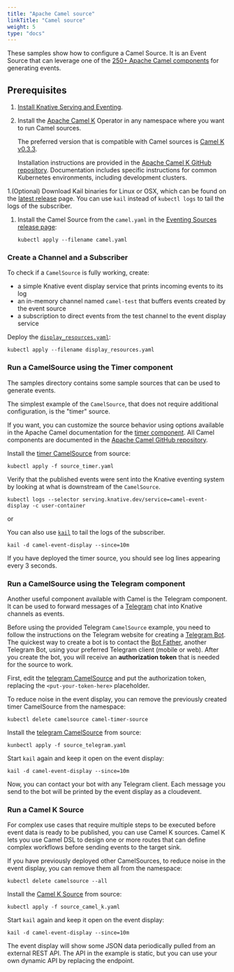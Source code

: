 ```yaml
---
title: "Apache Camel source"
linkTitle: "Camel source"
weight: 5
type: "docs"
---
```


These samples show how to configure a Camel Source. It is an Event Source that
can leverage one of the
[250+ Apache Camel components](https://github.com/apache/camel/tree/master/components)
for generating events.

## Prerequisites

1. [Install Knative Serving and Eventing](../../../install).

1. Install the [Apache Camel K](https://github.com/apache/camel-k) Operator in
   any namespace where you want to run Camel sources.

   The preferred version that is compatible with Camel sources is
   [Camel K v0.3.3](https://github.com/apache/camel-k/releases/tag/0.3.3).

   Installation instructions are provided in the
   [Apache Camel K GitHub repository](https://github.com/apache/camel-k#installation).
   Documentation includes specific instructions for common Kubernetes
   environments, including development clusters.

1.(Optional) Download Kail binaries for Linux or OSX, which can be found on the
[latest release](https://github.com/boz/kail/releases/latest) page. You can use
`kail` instead of `kubectl logs` to tail the logs of the subscriber.

1. Install the Camel Source from the `camel.yaml` in the
   [Eventing Sources release page](https://github.com/knative/eventing-contrib/releases):

   ```shell
   kubectl apply --filename camel.yaml
   ```

### Create a Channel and a Subscriber

To check if a `CamelSource` is fully working, create:

- a simple Knative event display service that prints incoming events to its log
- an in-memory channel named `camel-test` that buffers events created by the
  event source
- a subscription to direct events from the test channel to the event display
  service

Deploy the [`display_resources.yaml`](./display_resources.yaml):

```shell
kubectl apply --filename display_resources.yaml
```

### Run a CamelSource using the Timer component

The samples directory contains some sample sources that can be used to generate
events.

The simplest example of the `CamelSource`, that does not require additional
configuration, is the "timer" source.

If you want, you can customize the source behavior using options available in
the Apache Camel documentation for the
[timer component](https://github.com/apache/camel/blob/master/components/camel-timer/src/main/docs/timer-component.adoc).
All Camel components are documented in the
[Apache Camel GitHub repository](https://github.com/apache/camel/tree/master/components).

Install the [timer CamelSource](source_timer.yaml) from source:

```shell
kubectl apply -f source_timer.yaml
```

Verify that the published events were sent into the Knative eventing system by
looking at what is downstream of the `CamelSource`.

```shell
kubectl logs --selector serving.knative.dev/service=camel-event-display -c user-container
```

or

You can also use [`kail`](https://github.com/boz/kail) to tail the logs of the
subscriber.

```shell
kail -d camel-event-display --since=10m
```

If you have deployed the timer source, you should see log lines appearing every
3 seconds.

### Run a CamelSource using the Telegram component

Another useful component available with Camel is the Telegram component. It can
be used to forward messages of a [Telegram](https://telegram.org/) chat into
Knative channels as events.

Before using the provided Telegram `CamelSource` example, you need to follow the
instructions on the Telegram website for creating a
[Telegram Bot](https://core.telegram.org/bots). The quickest way to create a bot
is to contact the [Bot Father](https://telegram.me/botfather), another Telegram
Bot, using your preferred Telegram client (mobile or web). After you create the
bot, you will receive an **authorization token** that is needed for the source
to work.

First, edit the [telegram CamelSource](source_telegram.yaml) and put the
authorization token, replacing the `<put-your-token-here>` placeholder.

To reduce noise in the event display, you can remove the previously created
timer CamelSource from the namespace:

```shell
kubectl delete camelsource camel-timer-source
```

Install the [telegram CamelSource](source_telegram.yaml) from source:

```shell
kunbectl apply -f source_telegram.yaml
```

Start `kail` again and keep it open on the event display:

```shell
kail -d camel-event-display --since=10m
```

Now, you can contact your bot with any Telegram client. Each message you send to
the bot will be printed by the event display as a cloudevent.

### Run a Camel K Source

For complex use cases that require multiple steps to be executed before event
data is ready to be published, you can use Camel K sources. Camel K lets you use
Camel DSL to design one or more routes that can define complex workflows before
sending events to the target sink.

If you have previously deployed other CamelSources, to reduce noise in the event
display, you can remove them all from the namespace:

```shell
kubectl delete camelsource --all
```

Install the [Camel K Source](source_camel_k.yaml) from source:

```shell
kubectl apply -f source_camel_k.yaml
```

Start `kail` again and keep it open on the event display:

```shell
kail -d camel-event-display --since=10m
```

The event display will show some JSON data periodically pulled from an external
REST API. The API in the example is static, but you can use your own dynamic API
by replacing the endpoint.
